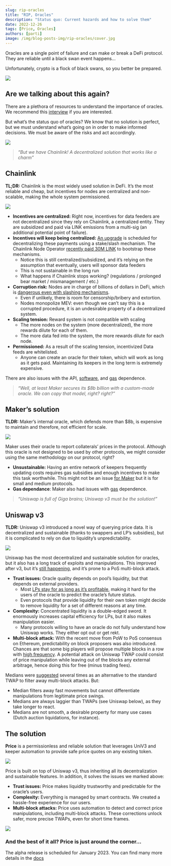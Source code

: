 ```yaml
---
slug: rip-oracles
title: "RIP, Oracles"
description: "Status quo: Current hazards and how to solve them"
date: 2022-12-26
tags: [Price, Oracles]
authors: [parti]
image: /img/blog-posts-img/rip-oracles/cover.jpg
---
```


Oracles are a single point of failure and can make or break a DeFi protocol. They are reliable until a black swan event happens…

Unfortunately, crypto is a flock of black swans, so you better be prepared.

![](/img/blog-posts-img/rip-oracles/swan.jpg)

## Are we talking about this again?
<!-- truncate -->

There are a plethora of resources to understand the importance of oracles. We recommend this [interview](https://www.youtube.com/watch?v=TPXTmVdlyoc) if you are interested.

But what’s the status quo of oracles? We know that no solution is perfect, but we must understand what’s going on in order to make informed decisions. We must be aware of the risks and act accordingly.

![](/img/blog-posts-img/rip-oracles/meme.jpg)

> _“But we have Chainlink! A decentralized solution that works like a charm”_

## Chainlink

**TL;DR:** Chainlink is the most widely used solution in DeFi. It’s the most reliable and cheap, but incentives for nodes are centralized and non-scalable, making the whole system permissioned.

![](/img/blog-posts-img/rip-oracles/chainlink.png)

- **Incentives are centralized:** Right now, incentives for data feeders are not decentralized since they rely on Chainlink, a centralized entity. They are subsidized and paid via LINK emissions from a multi-sig (an additional potential point of failure).
- **Incentives will keep being centralized:** [An upgrade](https://blog.chain.link/sustainably-growing-chainlink/) is scheduled for decentralizing these payments using a stake/slash mechanism. The Chainlink Node Operator [recently paid 30M LINK](https://etherscan.io/address/0x98c63b7b319dfbdf3d811530f2ab9dfe4983af9d#tokentxns) to bootstrap these mechanisms.
  - Notice this is still centralized/subsidized, and it’s relying on the assumption that eventually, users will sponsor data feeders
  - This is not sustainable in the long run
  - What happens if Chainlink stops working? (regulations / prolonged bear market / mismanagement / etc.)
- **Corruption risk:** Nodes are in charge of billions of dollars in DeFi, which is [dangerous even with slashing mechanisms](https://ercwl.medium.com/whats-wrong-with-the-chainlink-2-0-whitepaper-for-simpletons-d50f27049464).
  - Even if unlikely, there is room for censorship/bribery and extortion.
  - Nodes monopolize MEV: even though we can’t say this is a corrupted procedure, it is an undesirable property of a decentralized system.
- **Scaling tension:** Reward system is not compatible with scaling
  - The more nodes on the system (more decentralized), the more rewards dilute for each of them.
  - The more data fed into the system, the more rewards dilute for each node.
- **Permissioned:** As a result of the scaling tension, incentivized Data feeds are whitelisted.
  - Anyone can create an oracle for their token, which will work as long as it gets paid. Maintaining its keepers in the long term is extremely expensive.

There are also issues with the API, [software](https://www.cryptotimes.io/venus-protocol-loses-11m-after-chainlinks-suspension-of-luna-value/), and [gas](https://twitter.com/nomorebear/status/1238153064751628291) dependence.

> _“Well, at least Maker secures its $8b billion with a custom-made oracle. We can copy that model, right? right?”_

## Maker’s solution

**TLDR:** Maker’s internal oracle, which defends more than $8b, is expensive to maintain and therefore, not efficient for scale.

![](/img/blog-posts-img/rip-oracles/maker.png)

Maker uses their oracle to report collaterals’ prices in the protocol. Although this oracle is not designed to be used by other protocols, we might consider using the same methodology on our protocol, right?

- **Unsustainable:** Having an entire network of keepers frequently updating costs requires gas subsidies and enough incentives to make this task worthwhile. This might not be an issue [for Maker](https://twitter.com/bantg/status/1431593857423118342) but it is for small and medium protocols.
- **Gas dependance**: Maker also had issues with [gas](https://insights.glassnode.com/what-really-happened-to-makerdao/) dependence.

> _“Uniswap is full of Giga brains; Uniswap v3 must be the solution!”_

## Uniswap v3

**TLDR:** Uniswap v3 introduced a novel way of querying price data. It is decentralized and sustainable (thanks to swappers and LP’s subsidies), but it is complicated to rely on due to liquidity’s unpredictability.

![](/img/blog-posts-img/rip-oracles/uniswap.png)

Uniswap has the most decentralized and sustainable solution for oracles, but it also has a long track of exploits and manipulations. This improved after v3, but it’s [still happening](https://twitter.com/raricapital/status/1455569653820973057), and it’s prone to a PoS multi-block attack.

- **Trust issues:** Oracle quality depends on pool’s liquidity, but that depends on external providers.
  - Most [LPs stay for as long as it’s profitable](https://twitter.com/FloatProtocol/status/1482184042850263042), making it hard for the users of the oracle to predict the oracle’s future status.
  - Even protocols that provide liquidity for their own token might decide to remove liquidity for a set of different reasons at any time.
- **Complexity:** Concentrated liquidity is a double-edged sword. It enormously increases capital efficiency for LPs, but it also makes manipulation easier.
  - Many protocols willing to have an oracle do not fully understand how Uniswap works. They either opt out or get rekt.
- **Multi-block attack:** With the recent move from PoW to PoS consensus on Ethereum, predictability on block proposers was also introduced. Chances are that some big players will propose multiple blocks in a row with [high frequency](https://alrevuelta.github.io/posts/ethereum-mev-multiblock). A potential attack on Uniswap TWAP could consist of price manipulation while leaving out of the blocks any external arbitrage, hence doing this for free (minus trading fees).

Medians were [suggested](https://github.com/euler-xyz/median-oracle) several times as an alternative to the standard TWAP to filter away multi-block attacks. But:

- Median filters away fast movements but cannot differentiate manipulations from legitimate price swings.
- Medians are always laggier than TWAPs (see Uniswap below), as they take longer to react.
- Medians are not smooth, a desirable property for many use cases (Dutch auction liquidations, for instance).

## The solution

**Price** is a permissionless and reliable solution that leverages UniV3 and keeper automation to provide safe price quotes on any existing token.

![](/img/blog-posts-img/rip-oracles/price.png)

Price is built on top of Uniswap v3, thus inheriting all its decentralization and sustainable features. In addition, it solves the issues we marked above:

- **Trust issues:** Price makes liquidity trustworthy and predictable for the oracle’s users.
- **Complexity:** Everything is managed by smart contracts. We created a hassle-free experience for our users.
- **Multi-block attacks:** Price uses automation to detect and correct price manipulations, including multi-block attacks. These corrections unlock safer, more precise TWAPs, even for short time frames.

![](/img/blog-posts-img/rip-oracles/meme-2.png)

### **And the best of it all? Price is just around the corner…**

The alpha release is scheduled for January 2023. You can find many more details in the [docs](https://docs.oracles.rip/)